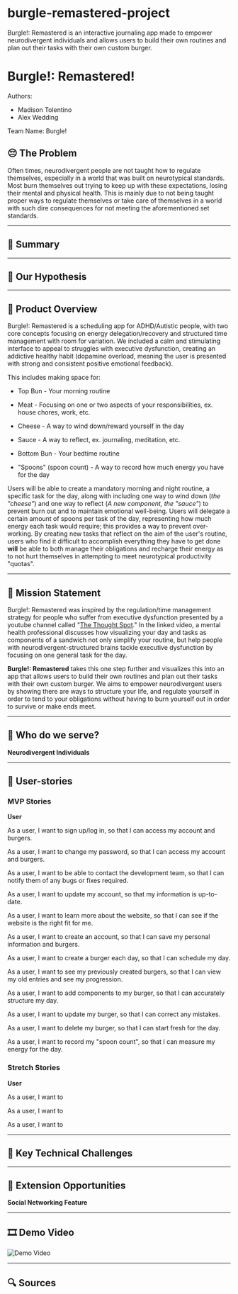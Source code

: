 # burgle-remastered-project
Burgle!: Remastered is an interactive journaling app made to empower neurodivergent individuals and allows users to build their own routines and plan out their tasks with their own custom burger.

# Burgle!: Remastered!
Authors:
* Madison Tolentino
* Alex Wedding

Team Name: Burgle!

## 😔 The Problem 
Often times, neurodivergent people are not taught how to regulate themselves, especially in a world that was built on neurotypical standards. Most burn themselves out trying to keep up with these expectations, losing their mental and physical health. This is mainly due to not being taught proper ways to regulate themselves or take care of themselves in a world with such dire consequences for not meeting the aforementioned set standards. 

---

## 🌃 Summary

---

## 🌝 Our Hypothesis


---

## 🍔 Product Overview
Burgle!: Remastered is a scheduling app for ADHD/Autistic people, with two core concepts focusing on energy delegation/recovery and structured time management with room for variation. We included a calm and stimulating interface to appeal to struggles with executive dysfunction, creating an addictive healthy habit (dopamine overload, meaning the user is presented with strong and consistent positive emotional feedback). 

This includes making space for: 

* Top Bun - Your morning routine

* Meat - Focusing on one or two aspects of your responsibilities, ex. house chores, work, etc.

* Cheese - A way to wind down/reward yourself in the day

* Sauce - A way to reflect, ex. journaling, meditation, etc.

* Bottom Bun - Your bedtime routine

* "Spoons" (spoon count) - A way to record how much energy you have for the day 

Users will be able to create a mandatory morning and night routine, a specific task for the day, along with including one way to wind down (*the "cheese"*) and one way to reflect (*A new component, the "sauce"*) to prevent burn out and to maintain emotional well-being. Users will delegate a certain amount of spoons per task of the day, representing how much energy each task would require; this provides a way to prevent over-working. By creating new tasks that reflect on the aim of the user's routine, users who find it difficult to accomplish everything they have to get done **will** be able to both manage their obligations and recharge their energy as to not hurt themselves in attempting to meet neurotypical productivity "quotas". 

---

## 🤸  Mission Statement 
Burgle!: Remastered was inspired by the regulation/time management strategy for people who suffer from executive dysfunction presented by a youtube channel called "[The Thought Spot](https://www.youtube.com/watch?v=5FHE8AWMKxQ)." In the linked video, a mental health professional discusses how visualizing your day and tasks as components of a sandwich not only simplify your routine, but help people with neurodivergent-structured brains tackle executive dysfunction by focusing on one general task for the day.

**Burgle!: Remastered** takes this one step further and visualizes this into an app that allows users to build their own routines and plan out their tasks with their own custom burger. We aims to empower neurodivergent users by showing there are ways to structure your life, and regulate yourself in order to tend to your obligations without having to burn yourself out in order to survive or make ends meet. 

---

## 👫 Who do we serve?
**Neurodivergent Individuals**



---

## 📜 User-stories

### MVP Stories
**User**

As a user, I want to sign up/log in, so that I can access my account and burgers.

As a user, I want to change my password, so that I can access my account and burgers.

As a user, I want to be able to contact the development team, so that I can notify them of any bugs or fixes required.

As a user, I want to update my account, so that my information is up-to-date.

As a user, I want to learn more about the website, so that I can see if the website is the right fit for me.

As a user, I want to create an account, so that I can save my personal information and burgers.

As a user, I want to create a burger each day, so that I can schedule my day.

As a user, I want to see my previously created burgers, so that I can view my old entries and see my progression.

As a user, I want to add components to my burger, so that I can accurately structure my day.

As a user, I want to update my burger, so that I can correct any mistakes.

As a user, I want to delete my burger, so that I can start fresh for the day.

As a user, I want to record my "spoon count", so that I can measure my energy for the day.

### Stretch Stories
**User**

As a user, I want to 

As a user, I want to 

As a user, I want to 

---

## 🤨 Key Technical Challenges


---

## 🥳 Extension Opportunities 
**Social Networking Feature**



---

## 🎞️ Demo Video

![Demo Video]()

---

## 🔍 Sources

